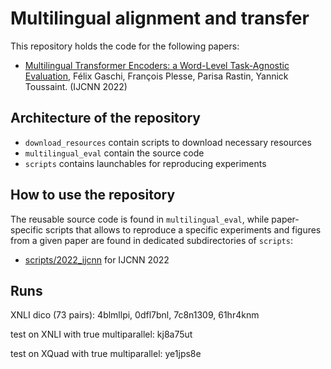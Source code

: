 # Multilingual alignment and transfer

This repository holds the code for the following papers:

- [Multilingual Transformer Encoders: a Word-Level Task-Agnostic Evaluation](https://arxiv.org/abs/2207.09076v1), Félix Gaschi, François Plesse, Parisa Rastin, Yannick Toussaint. (IJCNN 2022)

## Architecture of the repository

- `download_resources` contain scripts to download necessary resources
- `multilingual_eval` contain the source code
- `scripts` contains launchables for reproducing experiments

## How to use the repository

The reusable source code is found in `multilingual_eval`, while paper-specific scripts that allows to reproduce a specific experiments and figures from a given paper are found in dedicated subdirectories of `scripts`:

- [scripts/2022_ijcnn](scripts/2022_ijcnn/README.md) for IJCNN 2022

## Runs

XNLI dico (73 pairs): 4blmllpi, 0dfl7bnl, 7c8n1309, 61hr4knm

test on XNLI with true multiparallel: kj8a75ut

test on XQuad with true multiparallel: ye1jps8e
